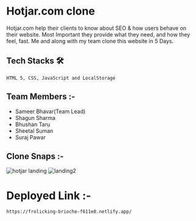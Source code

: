 # Hotjar.com clone
Hotjar.com help their clients to know about SEO & how users behave on their website. Most Important they provide what they need, and how they feel, fast.
Me and along with my team clone this website in 5 Days.


  ## Tech Stacks 🛠
    
    HTML 5, CSS, JavaScript and LocalStorage
    
  ## Team Members :-
   
   - Sameer Bhavar(Team Lead)
   - Shagun Sharma
   - Bhushan Taru
   - Sheetal Suman
   - Suraj Pawar
 
  
  ## Clone Snaps :-
 ![hotjar landing](https://user-images.githubusercontent.com/50591381/192940246-5110cb81-fadc-4ab2-9554-4af7f415cd67.PNG)
 ![landing2](https://user-images.githubusercontent.com/50591381/192940266-90fe5f11-ab71-4ea5-82b4-a1009a3fb388.PNG)


  # Deployed Link :-
    https://frolicking-brioche-f611e8.netlify.app/
    
  



